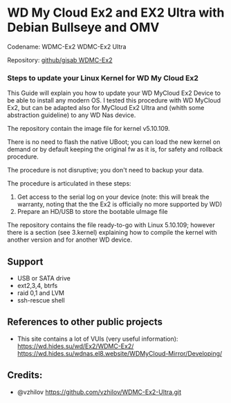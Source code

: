 # WD My Cloud Ex2 and EX2 Ultra with Debian Bullseye and OMV

Codename: WDMC-Ex2 WDMC-Ex2 Ultra

Repository: [github/gisab WDMC-Ex2](https://github.com/gisab/WDMC-Ex2)

### Steps to update your Linux Kernel for WD My Cloud Ex2

This Guide will explain you how to update your WD MyCloud Ex2 Device to be able to install any modern OS.
I tested this procedure with WD MyCloud Ex2, but can be adapted also for MyCloud Ex2 Ultra and (whith some abstraction guideline) to any WD Nas device.

The repository contain the image file for kernel v5.10.109.

There is no need to flash the native UBoot; you can load the new kernel on demand or by default keeping the original fw as it is, for safety and rollback procedure.

The procedure is not disruptive; you don't need to backup your data.

The procedure is articulated in these steps:
1.  Get access to the serial log on your device (note: this will break the warranty, noting that the the Ex2 is officially no more supported by WD)
2.  Prepare an HD/USB to store the bootable uImage file

The repository contains the file ready-to-go with Linux 5.10.109; however there is a section (see 3.kernel) explaining how to compile the kernel with another version and for another WD device.

## Support
+ USB or SATA drive 
+ ext2,3,4, btrfs
+ raid 0,1 and LVM
+ ssh-rescue shell

## References to other public projects
+ This site contains a lot of VUIs (very useful information): 
  https://wd.hides.su/wd/Ex2/WDMC-Ex2/
  https://wd.hides.su/wdnas.el8.website/WDMyCloud-Mirror/Developing/

## Credits:
+ @vzhilov https://github.com/vzhilov/WDMC-Ex2-Ultra.git
